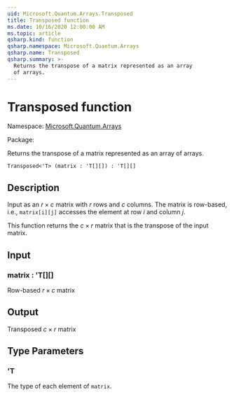 ```yaml
---
uid: Microsoft.Quantum.Arrays.Transposed
title: Transposed function
ms.date: 10/16/2020 12:00:00 AM
ms.topic: article
qsharp.kind: function
qsharp.namespace: Microsoft.Quantum.Arrays
qsharp.name: Transposed
qsharp.summary: >-
  Returns the transpose of a matrix represented as an array
  of arrays.
---
```


# Transposed function

Namespace: [Microsoft.Quantum.Arrays](xref:Microsoft.Quantum.Arrays)

Package: [](https://nuget.org/packages/)


Returns the transpose of a matrix represented as an arrayof arrays.

```Q#
Transposed<'T> (matrix : 'T[][]) : 'T[][]
```


## Description

Input as an $r \times c$ matrix with $r$ rows and $c$ columns.  The matrixis row-based, i.e., `matrix[i][j]` accesses the element at row $i$ and column $j$.This function returns the $c \times r$ matrix that is the transpose of theinput matrix.

## Input

### matrix : 'T[][]

Row-based $r \times c$ matrix



## Output

Transposed $c \times r$ matrix

## Type Parameters

### 'T

The type of each element of `matrix`.

